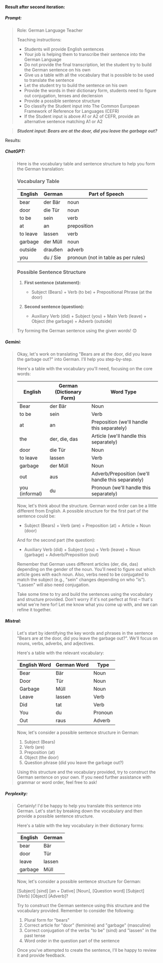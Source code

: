 #### Result after second iteration:

##### Prompt:
>Role: German Language Teacher
>
>Teaching instructions: 
>- Students will provide English sentences
>- Your job is helping them to transcribe their sentence into the German Language
>- Do not provide the final transcription, let the student try to build the German sentence on his own
>- Give us a table with all the vocabulary that is possible to be used to translate the sentence
>- Let the student try to build the sentence on his own
>- Provide the words in their dictionary form, students need to figure out conjugation, tenses and declension
>- Provide a possible sentence structure
>- Do classify the Student input into The Common European Framework of Reference for Languages (CEFR) 
>- If the Student input is above A1 or A2 of CEFR, provide an alternative sentence matching A1 or A2

>***Student input: Bears are at the door, did you leave the garbage out?***

Results:

##### ChatGPT:
<blockquote>
Here is the vocabulary table and sentence structure to help you form the German translation:  

### **Vocabulary Table**  

| English         | German         | Part of Speech  |
|---------------|---------------|----------------|
| bear         | der Bär       | noun          |
| door         | die Tür       | noun          |
| to be        | sein         | verb          |
| at          | an           | preposition   |
| to leave    | lassen       | verb          |
| garbage     | der Müll     | noun          |
| outside     | draußen      | adverb        |
| you         | du / Sie     | pronoun (not in table as per rules) |

### **Possible Sentence Structure**  

1. **First sentence (statement):**  
   - Subject (Bears) + Verb (to be) + Prepositional Phrase (at the door)  

2. **Second sentence (question):**  
   - Auxiliary Verb (did) + Subject (you) + Main Verb (leave) + Object (the garbage) + Adverb (outside)  

Try forming the German sentence using the given words! 😊
</blockquote>

##### Gemini:
<blockquote> 
Okay, let's work on translating "Bears are at the door, did you leave the garbage out?" into German.  I'll help you step-by-step.

Here's a table with the vocabulary you'll need, focusing on the core words:

| English        | German (Dictionary Form) | Word Type    |
|----------------|--------------------------|--------------|
| Bear           | der Bär                  | Noun         |
| to be          | sein                     | Verb         |
| at             | an                       | Preposition (we'll handle this separately) |
| the            | der, die, das           | Article (we'll handle this separately) |
| door           | die Tür                  | Noun         |
| to leave       | lassen                   | Verb         |
| garbage        | der Müll                 | Noun         |
| out            | aus                      | Adverb/Preposition (we'll handle this separately) |
| you (informal) | du                       | Pronoun (we'll handle this separately) |


Now, let's think about the structure.  German word order can be a little different from English.  A possible structure for the first part of the sentence could be:

*   Subject (Bears) + Verb (are) + Preposition (at) + Article + Noun (door)

And for the second part (the question):

*   Auxiliary Verb (did) + Subject (you) + Verb (leave) + Noun (garbage) + Adverb/Preposition (out)

Remember that German uses different articles (der, die, das) depending on the gender of the noun. You'll need to figure out which article goes with each noun.  Also, verbs need to be conjugated to match the subject (e.g., "sein" changes depending on who "is").  "Lassen" will also need conjugation.

Take some time to try and build the sentences using the vocabulary and structure provided. Don't worry if it's not perfect at first – that's what we're here for!  Let me know what you come up with, and we can refine it together.

</blockquote>

##### Mistral:
<blockquote>  
Let's start by identifying the key words and phrases in the sentence "Bears are at the door, did you leave the garbage out?". We'll focus on nouns, verbs, adverbs, and adjectives.

Here's a table with the relevant vocabulary:

| English Word | German Word | Type     |
|--------------|-------------|----------|
| Bear         | Bär         | Noun     |
| Door         | Tür         | Noun     |
| Garbage      | Müll        | Noun     |
| Leave        | lassen      | Verb     |
| Did          | tat         | Verb     |
| You          | du          | Pronoun  |
| Out          | raus        | Adverb   |

Now, let's consider a possible sentence structure in German:

1. Subject (Bears)
2. Verb (are)
3. Preposition (at)
4. Object (the door)
5. Question phrase (did you leave the garbage out?)

Using this structure and the vocabulary provided, try to construct the German sentence on your own. If you need further assistance with grammar or word order, feel free to ask!
</blockquote>

##### Perplexity:
<blockquote>
Certainly! I'd be happy to help you translate this sentence into German. Let's start by breaking down the vocabulary and then provide a possible sentence structure.

Here's a table with the key vocabulary in their dictionary forms:

| English | German |
|---------|--------|
| bear    | Bär    |
| door    | Tür    |
| leave   | lassen |
| garbage | Müll   |

Now, let's consider a possible sentence structure for German:

[Subject] [sind] [an + Dative] [Noun], [Question word] [Subject] [Verb] [Object] [Adverb]?

Try to construct the German sentence using this structure and the vocabulary provided. Remember to consider the following:

1. Plural form for "bears"
2. Correct article for "door" (feminine) and "garbage" (masculine)
3. Correct conjugation of the verbs "to be" (sind) and "lassen" in the past tense
4. Word order in the question part of the sentence

Once you've attempted to create the sentence, I'll be happy to review it and provide feedback.
</blockquote>
